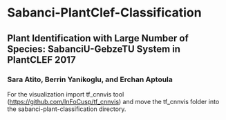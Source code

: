 # Sabanci-PlantClef-Classification

## Plant Identification with Large Number of Species: SabanciU-GebzeTU System in PlantCLEF 2017
### Sara Atito, Berrin Yanikoglu, and Erchan Aptoula


For the visualization import tf_cnnvis tool (https://github.com/InFoCusp/tf_cnnvis) and move the tf_cnnvis folder into the sabanci-plant-classification directory.
